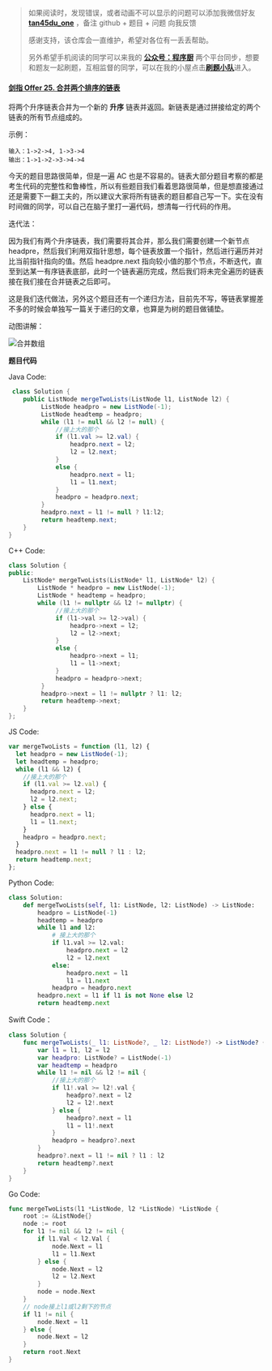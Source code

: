 > 如果阅读时，发现错误，或者动画不可以显示的问题可以添加我微信好友 **[tan45du_one](https://raw.githubusercontent.com/tan45du/tan45du.github.io/master/个人微信.15egrcgqd94w.jpg)** ，备注 github + 题目 + 问题 向我反馈
>
> 感谢支持，该仓库会一直维护，希望对各位有一丢丢帮助。
>
> 另外希望手机阅读的同学可以来我的 <u>[**公众号：程序厨**](https://raw.githubusercontent.com/tan45du/test/master/微信图片_20210320152235.2pthdebvh1c0.png)</u> 两个平台同步，想要和题友一起刷题，互相监督的同学，可以在我的小屋点击<u>[**刷题小队**](https://raw.githubusercontent.com/tan45du/test/master/微信图片_20210320152235.2pthdebvh1c0.png)</u>进入。

#### [剑指 Offer 25. 合并两个排序的链表](https://leetcode-cn.com/problems/he-bing-liang-ge-pai-xu-de-lian-biao-lcof/)

将两个升序链表合并为一个新的 **升序** 链表并返回。新链表是通过拼接给定的两个链表的所有节点组成的。

示例：

```
输入：1->2->4, 1->3->4
输出：1->1->2->3->4->4
```

今天的题目思路很简单，但是一遍 AC 也是不容易的。链表大部分题目考察的都是考生代码的完整性和鲁棒性，所以有些题目我们看着思路很简单，但是想直接通过还是需要下一翻工夫的，所以建议大家将所有链表的题目都自己写一下。实在没有时间做的同学，可以自己在脑子里打一遍代码，想清每一行代码的作用。

迭代法：

因为我们有两个升序链表，我们需要将其合并，那么我们需要创建一个新节点 headpre，然后我们利用双指针思想，每个链表放置一个指针，然后进行遍历并对比当前指针指向的值。然后 headpre.next 指向较小值的那个节点，不断迭代，直至到达某一有序链表底部，此时一个链表遍历完成，然后我们将未完全遍历的链表接在我们接在合并链表之后即可。

这是我们迭代做法，另外这个题目还有一个递归方法，目前先不写，等链表掌握差不多的时候会单独写一篇关于递归的文章，也算是为树的题目做铺垫。

动图讲解：

![合并数组](https://cdn.jsdelivr.net/gh/tan45du/photobed@master/photo/合并数组.216f4nn4lti8.gif)

**题目代码**

Java Code:

```java
 class Solution {
    public ListNode mergeTwoLists(ListNode l1, ListNode l2) {
         ListNode headpro = new ListNode(-1);
         ListNode headtemp = headpro;
         while (l1 != null && l2 != null) {
             //接上大的那个
             if (l1.val >= l2.val) {
                 headpro.next = l2;
                 l2 = l2.next;
             }
             else {
                 headpro.next = l1;
                 l1 = l1.next;
             }
             headpro = headpro.next;
         }
         headpro.next = l1 != null ? l1:l2;
         return headtemp.next;
    }
}
```

C++ Code:

```cpp
class Solution {
public:
    ListNode* mergeTwoLists(ListNode* l1, ListNode* l2) {
        ListNode * headpro = new ListNode(-1);
        ListNode * headtemp = headpro;
        while (l1 != nullptr && l2 != nullptr) {
             //接上大的那个
             if (l1->val >= l2->val) {
                 headpro->next = l2;
                 l2 = l2->next;
             }
             else {
                 headpro->next = l1;
                 l1 = l1->next;
             }
             headpro = headpro->next;
         }
         headpro->next = l1 != nullptr ? l1: l2;
         return headtemp->next;
    }
};
```

JS Code:

```js
var mergeTwoLists = function (l1, l2) {
  let headpro = new ListNode(-1);
  let headtemp = headpro;
  while (l1 && l2) {
    //接上大的那个
    if (l1.val >= l2.val) {
      headpro.next = l2;
      l2 = l2.next;
    } else {
      headpro.next = l1;
      l1 = l1.next;
    }
    headpro = headpro.next;
  }
  headpro.next = l1 != null ? l1 : l2;
  return headtemp.next;
};
```

Python Code:

```python
class Solution:
    def mergeTwoLists(self, l1: ListNode, l2: ListNode) -> ListNode:
        headpro = ListNode(-1)
        headtemp = headpro
        while l1 and l2:
            # 接上大的那个
            if l1.val >= l2.val:
                headpro.next = l2
                l2 = l2.next
            else:
                headpro.next = l1
                l1 = l1.next
            headpro = headpro.next
        headpro.next = l1 if l1 is not None else l2
        return headtemp.next
```

Swift Code：

```swift
class Solution {
    func mergeTwoLists(_ l1: ListNode?, _ l2: ListNode?) -> ListNode? {
        var l1 = l1, l2 = l2
        var headpro: ListNode? = ListNode(-1)
        var headtemp = headpro
        while l1 != nil && l2 != nil {
            //接上大的那个
            if l1!.val >= l2!.val {
                headpro?.next = l2
                l2 = l2!.next
            } else {
                headpro?.next = l1
                l1 = l1!.next
            }
            headpro = headpro?.next
        }
        headpro?.next = l1 != nil ? l1 : l2
        return headtemp?.next
    }
}
```

Go Code:

```go
func mergeTwoLists(l1 *ListNode, l2 *ListNode) *ListNode {
    root := &ListNode{}
    node := root
    for l1 != nil && l2 != nil {
        if l1.Val < l2.Val {
            node.Next = l1
            l1 = l1.Next
        } else {
            node.Next = l2
            l2 = l2.Next
        }
        node = node.Next
    }
	// node接上l1或l2剩下的节点
    if l1 != nil {
        node.Next = l1
    } else {
        node.Next = l2
    }
    return root.Next
}
```
